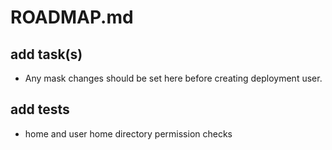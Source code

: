 # ROADMAP.md

## add task(s)

* Any mask changes should be set here before creating deployment user.

## add tests

* home and user home directory permission checks


    
